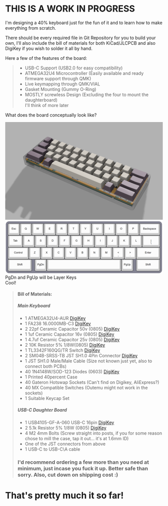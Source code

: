 # THIS IS A WORK IN PROGRESS

I'm designing a 40% keyboard just for the fun of it and to learn how to make everything from scratch.  

There should be every required file in Git Repository for you to build your own, I'll also include the bill of materials for both KiCad/JLCPCB and also DigiKey if you wish to solder it all by hand.  

Here a few of the features of the board:

> - USB-C Support (USB2.0 for easy compatibility)
> - ATMEGA32U4 Microcontroller (Easily available and ready firmware support through QMK)
> - Live keymapping through QMK/VIAL
> - Gasket Mounting (Gummy O-Ring)
> - MOSTLY screwless Design (Excluding the four to mount the daughterboard)    
I'll think of more later    

What does the board conceptually look like?  

![3D model/render of the keyboard](/40percent.png)
![Keyboard Layout](/40percentlayout.png)
PgDn and PgUp will be Layer Keys  
Cool!  

> #### Bill of Materials:  
>
> ##### Main Keyboard
>
> - 1 ATMEGA32U4-AUR [DigiKey](https://www.digikey.com.au/en/products/detail/microchip-technology/ATMEGA32U4-AUR/2238241)
> - 1 FA238 16.0000MB-C3 [DigiKey](https://www.digikey.com.au/en/products/detail/epson/FA-238-16-0000MB-C3/2403378)
> - 2 22pf Ceramic Capacitor 50v (0805) [DigiKey](https://www.digikey.com.au/en/products/detail/kemet/C0805C220J5GACTU/411112)
> - 1 1uf Ceramic Capacitor 16v (0805) [DigiKey](https://www.digikey.com.au/en/products/detail/yageo/CC0805KKX7R7BB105/2103103)
> - 1 4.7uf Ceramic Capacitor 25v (0805) [DigiKey](https://www.digikey.com.au/en/products/detail/murata-electronics/GRM219R61E475KA73D/4905426)
> - 2 10K Resistor 5% 1/8W(0805) [DigiKey](https://www.digikey.com.au/en/products/detail/stackpole-electronics-inc/RMCF0805JT10K0/1757762)
> - 1 TL3342F160QG/TR Switch [DigiKey](https://www.digikey.com.au/en/products/detail/e-switch/TL3342F160QG-TR/379003)    
> - 2 SM04B-SRSS-TB JST SH1.0 4Pin Connector [DigiKey](https://www.digikey.com.au/en/products/detail/jst-sales-america-inc/SM04B-SRSS-TB/926710)
> - 1 JST SH1.0 Male/Male Cable (Size not known just yet, also to connect both PCBs)
> - 40 1N4148W/SOD-123 Diodes (0603) [DigiKey](https://www.digikey.com.au/en/products/detail/smc-diode-solutions/1N4148W/6022450)
> - 1 Printed 40percent Case
> - 40 Gateron Hotswap Sockets (Can't find on Digikey, AliExpress?) 
> - 40 MX Compatible Switches (Outemu might not work in the sockets)
> - 1 Suitable Keycap Set
> ##### USB-C Daughter Board
> - 1 USB4105-GF-A-060 USB-C 16pin [DigiKey](https://www.digikey.com.au/en/products/detail/gct/USB4105-GF-A-060/14559036)
> - 2 5.1k Resistor 5% 1/8W (0805) [DigiKey](https://www.digikey.com.au/en/products/detail/yageo/RC0805JR-075K1L/728338)
> - 4 M2 4mm Bolts (Screw straight into posts, if you for some reason chose to mill the case, tap it out... it's at 1.6mm ID)
> - One of the JST connectors from above
> - 1 USB-C to USB-C\A cable
> ### I'd recommend ordering a few more than you need at minimum, just incase you fuck it up. Better safe than sorry. Also, cut down on shipping cost :)

# That's pretty much it so far!